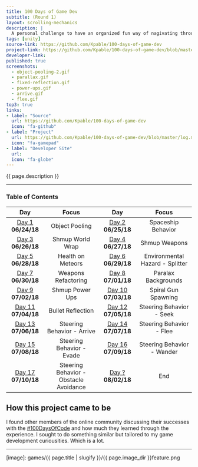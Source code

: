 ```yaml
---
title: 100 Days of Game Dev
subtitle: (Round 1)
layout: scrolling-mechanics
description: |
  A personal challenge to have an organized fun way of nagivating through my game development curiousities. I set out to collect myself and go through my ever growing list of game development interests one at a time. Each day I made some progress towards investigating a subject of interest. Doing some work to study or implement a quick idea. 
tags: [unity]
source-link: https://github.com/Kpable/100-days-of-game-dev
project-link: https://github.com/Kpable/100-days-of-game-dev/blob/master/log.md
developer-link: 
published: true
screenshots:
  - object-pooling-2.gif
  - parallax.gif
  - fixed-reflection.gif
  - power-ups.gif
  - arrive.gif
  - flee.gif
top3: true
links:
- label: "Source"
  url: https://github.com/Kpable/100-days-of-game-dev
  icon: "fa-github"
- label: "Project"
  url: https://github.com/Kpable/100-days-of-game-dev/blob/master/log.md
  icon: "fa-gamepad"
- label: "Developer Site"
  url: 
  icon: "fa-globe"
---
```


<!-- Description -->
{{ page.description }}

---

<a name="toc"></a>
### Table of Contents 

|Day                               |Focus                                   |Day                                 |Focus                                 |
|:--------------------------------:|:--------------------------------------:|:----------------------------------:|:------------------------------------:|
|[Day 1](#day-1)    **06/24/18**   | Object Pooling                         |[Day 2](#day-2)    **06/25/18**     | Spaceship Behavior                   |
|[Day 3](#day-3)    **06/26/18**   | Shmup World Wrap                       |[Day 4](#day-4)    **06/27/18**     | Shmup Weapons                        |
|[Day 5](#day-5)    **06/28/18**   | Health on Meteors                      |[Day 6](#day-6)    **06/29/18**     | Environmental Hazard - Splitter      |
|[Day 7](#day-7)    **06/30/18**   | Weapons Refactoring                    |[Day 8](#day-8)    **07/01/18**     | Paralax Backgrounds                  |
|[Day 9](#day-9)    **07/02/18**   | Shmup Power Ups                        |[Day 10](#day-10)  **07/03/18**     | Spiral Gun Spawning                  |
|[Day 11](#day-11)  **07/04/18**   | Bullet Reflection                      |[Day 12](#day-12)  **07/05/18**     | Steering Behavior - Seek             |
|[Day 13](#day-13)  **07/06/18**   | Steering Behavior - Arrive             |[Day 14](#day-14)  **07/07/18**     | Steering Behavior - Flee             |
|[Day 15](#day-15)  **07/08/18**   | Steering Behavior - Evade              |[Day 16](#day-16)  **07/09/18**     | Steering Behavior - Wander           |
|[Day 17](#day-17)  **07/10/18**   | Steering Behavior - Obstacle Avoidance |[Day ?](#day-18)   **08/02/18**     | End                                  |

<!-- ![Image] [image]{:class="image fit"} -->

<!--excerpt_end-->

## How this project came to be

I found other members of the online community discussing their successes with the [#100DaysOfCode](https://twitter.com/_100DaysOfCode) and how much they learned through the experience. I sought to do something similar but tailored to my game development curiousities. Which is a lot.


---


[image]: games/{{ page.title | slugify }}/{{ page.image_dir }}feature.png